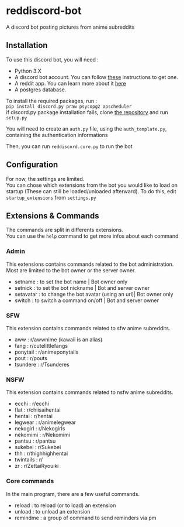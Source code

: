 # reddiscord-bot
A discord bot posting pictures from anime subreddits

## Installation  
To use this discord bot, you will need : 
- Python 3.X
- A discord bot account. You can follow [these](https://github.com/reactiflux/discord-irc/wiki/Creating-a-discord-bot-&-getting-a-token) instructions to get one.  
- A reddit app. You can learn more about it [here](http://pythonforengineers.com/build-a-reddit-bot-part-1/) 
- A postgres database. 

To install the required packages, run :  
```pip install discord.py praw psycopg2 apscheduler```  
if discord.py package installation fails, clone [the repository](https://github.com/Rapptz/discord.py) and run `setup.py`  

You will need to create an `auth.py` file, using the `auth_template.py`, containing the authentication informations  

Then, you can run `reddiscord.core.py` to run the bot  

## Configuration
For now, the settings are limited.  
You can chose which extensions from the bot you would like to load on startup (These can still be loaded/unloaded afterward). To do this, edit `startup_extensions` from `settings.py`

## Extensions & Commands
The commands are split in differents extensions.  
You can use the `help` command to get more infos about each command

### Admin  
This extensions contains commands related to the bot administration.  
Most are limited to the bot owner or the server owner.  

- setname : to set the bot name | Bot owner only
- setnick : to set the bot nickname | Bot and server owner
- setavatar : to change the bot avatar (using an url)| Bot owner only
- switch : to switch a command on/off | Bot and server owner

### SFW
This extension contains commands related to sfw anime subreddits.
- aww : r/awwnime (kawaii is an alias)
- fang : r/cutelittlefangs
- ponytail : r/animeponytails
- pout : r/pouts
- tsundere : r/Tsunderes

### NSFW
This extension contains commands related to nsfw anime subreddits.
- ecchi : r/ecchi
- flat : r/chiisaihentai
- hentai : r/hentai
- legwear : r/animelegwear
- nekogirl : r/Nekogirls
- nekomimi : r/Nekomimi
- pantsu : r/pantsu
- sukebei : r/Sukebei
- thh : r/thighhighhentai
- twintails : r/
- zr : r/ZettaiRyouiki

### Core commands
In the main program, there are a few useful commands.
- reload : to reload (or to load) an extension
- unload : to unload an extension
- remindme : a group of command to send reminders via pm

